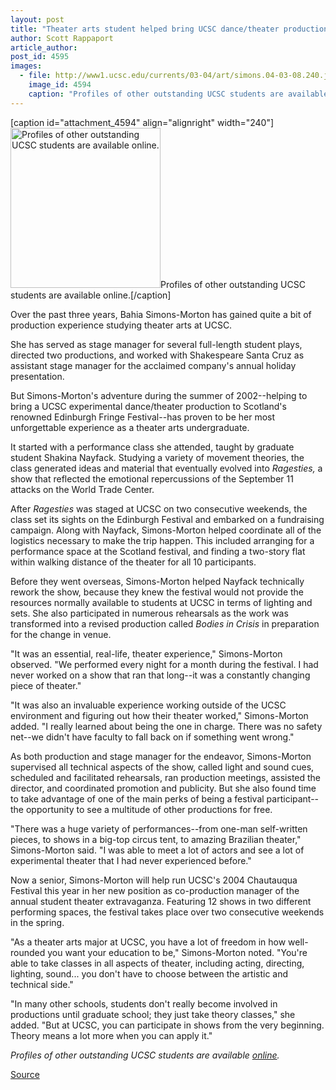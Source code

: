 ```yaml
---
layout: post
title: "Theater arts student helped bring UCSC dance/theater production to renowned Edinburgh Fringe Festival"
author: Scott Rappaport
article_author: 
post_id: 4595
images:
  - file: http://www1.ucsc.edu/currents/03-04/art/simons.04-03-08.240.jpg
    image_id: 4594
    caption: "Profiles of other outstanding UCSC students are available online."
---
```


[caption id="attachment_4594" align="alignright" width="240"]<a href="http://dev-ucsc-news.pantheonsite.io/wp-content/uploads/2004/03/simons.04-03-08.240.jpg"><img class="size-full wp-image-4594" src="http://dev-ucsc-news.pantheonsite.io/wp-content/uploads/2004/03/simons.04-03-08.240.jpg" alt="Profiles of other outstanding UCSC students are available online." width="240" height="256" /></a>Profiles of other outstanding UCSC students are available online.[/caption]
<p>
  Over the past three years, Bahia Simons-Morton has gained quite a bit of production experience studying theater arts at UCSC.
</p>
<p>
  She has served as stage manager for several full-length student plays, directed two productions, and worked with Shakespeare Santa Cruz as assistant stage manager for the acclaimed company's annual holiday presentation.<br>
</p>
<p>
  But Simons-Morton's adventure during the summer of 2002--helping to bring a UCSC experimental dance/theater production to Scotland's renowned Edinburgh Fringe Festival--has proven to be her most unforgettable experience as a theater arts undergraduate.<br>
</p>
<p>
  It started with a performance class she attended, taught by graduate student Shakina Nayfack. Studying a variety of movement theories, the class generated ideas and material that eventually evolved into <i>Ragesties,</i> a show that reflected the emotional repercussions of the September 11 attacks on the World Trade Center.<br>
</p>
<p>
  After <i>Ragesties</i> was staged at UCSC on two consecutive weekends, the class set its sights on the Edinburgh Festival and embarked on a fundraising campaign. Along with Nayfack, Simons-Morton helped coordinate all of the logistics necessary to make the trip happen. This included arranging for a performance space at the Scotland festival, and finding a two-story flat within walking distance of the theater for all 10 participants.<br>
</p>
<p>
  Before they went overseas, Simons-Morton helped Nayfack technically rework the show, because they knew the festival would not provide the resources normally available to students at UCSC in terms of lighting and sets. She also participated in numerous rehearsals as the work was transformed into a revised production called <i>Bodies in Crisis</i> in preparation for the change in venue.<br>
</p>
<p>
  "It was an essential, real-life, theater experience," Simons-Morton observed. "We performed every night for a month during the festival. I had never worked on a show that ran that long--it was a constantly changing piece of theater."<br>
</p>
<p>
  "It was also an invaluable experience working outside of the UCSC environment and figuring out how their theater worked," Simons-Morton added. "I really learned about being the one in charge. There was no safety net--we didn't have faculty to fall back on if something went wrong."<br>
</p>
<p>
  As both production and stage manager for the endeavor, Simons-Morton supervised all technical aspects of the show, called light and sound cues, scheduled and facilitated rehearsals, ran production meetings, assisted the director, and coordinated promotion and publicity. But she also found time to take advantage of one of the main perks of being a festival participant--the opportunity to see a multitude of other productions for free.<br>
</p>
<p>
  "There was a huge variety of performances--from one-man self-written pieces, to shows in a big-top circus tent, to amazing Brazilian theater," Simons-Morton said. "I was able to meet a lot of actors and see a lot of experimental theater that I had never experienced before."<br>
</p>
<p>
  Now a senior, Simons-Morton will help run UCSC's 2004 Chautauqua Festival this year in her new position as co-production manager of the annual student theater extravaganza. Featuring 12 shows in two different performing spaces, the festival takes place over two consecutive weekends in the spring.<br>
</p>
<p>
  "As a theater arts major at UCSC, you have a lot of freedom in how well-rounded you want your education to be," Simons-Morton noted. "You're able to take classes in all aspects of theater, including acting, directing, lighting, sound... you don't have to choose between the artistic and technical side."<br>
</p>
<p>
  "In many other schools, students don't really become involved in productions until graduate school; they just take theory classes," she added. "But at UCSC, you can participate in shows from the very beginning. Theory means a lot more when you can apply it."
</p>
<p>
  <i>Profiles of other outstanding UCSC students are available <a href="http://www.ucsc.edu/students/profiles/">online</a>.</i>
</p>
<p><a href="http://www1.ucsc.edu/currents/03-04/03-08/profile_simons.html" title="Permalink to profile_simons">Source</a></p>
